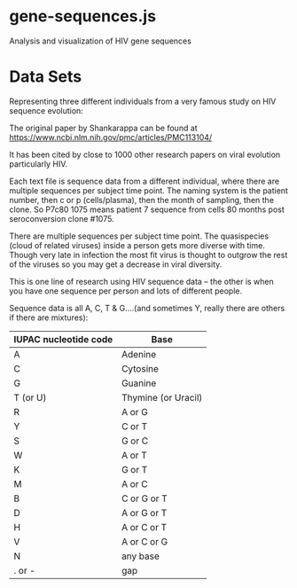 # gene-sequences.js
Analysis and visualization of HIV gene sequences

# Data Sets
Representing three different individuals from a very famous study on HIV sequence evolution:

The original paper by Shankarappa can be found at https://www.ncbi.nlm.nih.gov/pmc/articles/PMC113104/

It has been cited by close to 1000 other research papers on viral evolution particularly HIV.

Each text file is sequence data from a different individual, where there are multiple sequences per subject time point. The naming system is the patient number, then c or p (cells/plasma), then the month of sampling, then the clone. So P7c80 1075 means patient 7 sequence from cells 80 months post seroconversion clone #1075.

There are multiple sequences per subject time point.  The quasispecies (cloud of related viruses) inside a person gets more diverse with time.  Though very late in infection the most fit virus is thought to outgrow the rest of the viruses so you may get a decrease in viral diversity.

This is one line of research using HIV sequence data – the other is when you have one sequence per person and lots of different people.

Sequence data is all A, C, T & G….(and sometimes Y, really there are others if there are mixtures):

|IUPAC nucleotide code|Base|
|---|---|
|A| Adenine|
|C| Cytosine|
|G| Guanine|
|T (or U)|Thymine (or Uracil)|
|R| A or G|
|Y| C or T|
|S| G or C|
|W|A or T|
|K|G or T|
|M|A or C|
|B|C or G or T|
|D|A or G or T|
|H|A or C or T|
|V|A or C or G|
|N|any base|
|. or -|gap|


